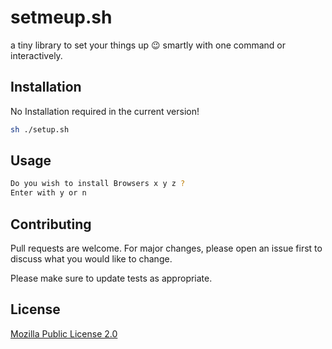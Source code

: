 # setmeup.sh

a tiny library to set your things up :wink: smartly with one command or interactively. 

## Installation

No Installation required in the current version! 

```bash
sh ./setup.sh
```

## Usage

```bash
Do you wish to install Browsers x y z ?
Enter with y or n
```

## Contributing
Pull requests are welcome. For major changes, please open an issue first to discuss what you would like to change.

Please make sure to update tests as appropriate.

## License
[Mozilla Public License 2.0](https://choosealicense.com/licenses/mpl-2.0/)